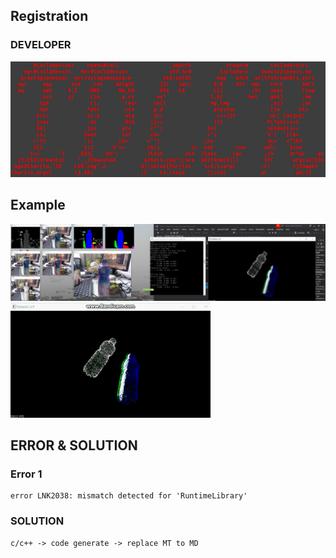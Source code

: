 ## Registration
### DEVELOPER
![pic](./ROBOT-GRASP/example/IDLER.png)
## Example
![Example](./ROBOT-GRASP/example/Example.png)
![Point-Cloud](./ROBOT-GRASP/example/Point-Cloud.gif)


## ERROR & SOLUTION
### Error 1 
```
error LNK2038: mismatch detected for 'RuntimeLibrary'
```
### SOLUTION
```
c/c++ -> code generate -> replace MT to MD 
```